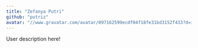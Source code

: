 ```yaml
---
title: "Zefanya Putri"
github: "putriz"
avatar: "//www.gravatar.com/avatar/097162599ecdf04f18fe31bd3152f433?d=identicon"
---
```


User description here!

